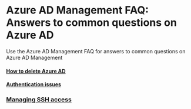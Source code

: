 # Azure AD Management FAQ: Answers to common questions on Azure AD
Use the Azure AD Management FAQ for answers to common questions on Azure AD Management

#### [How to delete Azure AD](https://blogs.technet.microsoft.com/jeffgilb/2017/03/09/deleting-azure-active-directory/)

#### [Authentication issues](https://github.com/hdinsight/hdinsight.github.io/blob/master/EnterpriseSecurityPackage/DomainLoginIssues.md)

### [Managing SSH access](https://github.com/hdinsight/hdinsight.github.io/blob/master/EnterpriseSecurityPackage/SshUsingDomainAccounts.md)
